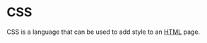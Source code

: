 # CSS

CSS is a language that can be used to add style to an [HTML](/wiki/HTML) page.

    
    
    
      